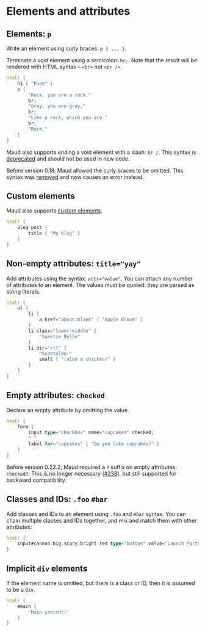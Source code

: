 # Elements and attributes

## Elements: `p`

Write an element using curly braces: `p { ... }`.

Terminate a void element using a semicolon: `br;`. Note that the result will be rendered with HTML syntax – `<br>` not `<br />`.

```rust
html! {
    h1 { "Poem" }
    p {
        "Rock, you are a rock."
        br;
        "Gray, you are gray,"
        br;
        "Like a rock, which you are."
        br;
        "Rock."
    }
}
```

Maud also supports ending a void element with a slash: `br /`. This syntax is [deprecated][#96] and should not be used in new code.

[#96]: https://github.com/lambda-fairy/maud/pull/96

Before version 0.18, Maud allowed the curly braces to be omitted. This syntax was [removed][#137] and now causes an error instead.

[#137]: https://github.com/lambda-fairy/maud/pull/137

## Custom elements

Maud also supports [custom elements].

```rust
html! {
    blog-post {
        title { "My blog" }
    }
}
```

[custom elements]: https://developer.mozilla.org/en-US/docs/Web/Web_Components/Using_custom_elements

## Non-empty attributes: `title="yay"`

Add attributes using the syntax: `attr="value"`. You can attach any number of attributes to an element. The values must be quoted: they are parsed as string literals.

```rust
html! {
    ul {
        li {
            a href="about:blank" { "Apple Bloom" }
        }
        li class="lower-middle" {
            "Sweetie Belle"
        }
        li dir="rtl" {
            "Scootaloo "
            small { "(also a chicken)" }
        }
    }
}
```

## Empty attributes: `checked`

Declare an empty attribute by omitting the value.

```rust
html! {
    form {
        input type="checkbox" name="cupcakes" checked;
        " "
        label for="cupcakes" { "Do you like cupcakes?" }
    }
}
```

Before version 0.22.2, Maud required a `?` suffix on empty attributes: `checked?`. This is no longer necessary ([#238]), but still supported for backward compatibility.

[#238]: https://github.com/lambda-fairy/maud/pull/238

## Classes and IDs: `.foo` `#bar`

Add classes and IDs to an element using `.foo` and `#bar` syntax. You can chain multiple classes and IDs together, and mix and match them with other attributes:

```rust
html! {
    input#cannon.big.scary.bright-red type="button" value="Launch Party Cannon";
}
```

## Implicit `div` elements

If the element name is omitted, but there is a class or ID, then it is assumed to be a `div`.

```rust
html! {
    #main {
        "Main content!"
    }
}
```
